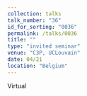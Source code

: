 ```yaml
---
collection: talks
talk_number: "36"
id_for_sorting: "0036"
permalink: /talks/0036
title: "" 
type: "invited seminar"
venue: "C3P, UCLouvain"
date: 04/21
location: "Belgium"
---
```


Virtual
